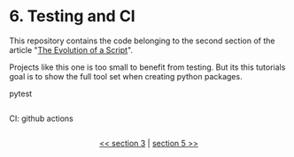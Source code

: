# 6. Testing and CI

This repository contains the code belonging to the second section of the article "[The Evolution of a Script](https://the-coding-lab.com/posts/the-evolution-of-a-script/)".

Projects like this one is too small to benefit from testing. But its this tutorials goal is to show the full tool set when creating python packages.

pytest

```python

```

CI: github actions

```bash

```

<div>
<p align="center"><a href="https://github.com/NiklasTiede/tinyHTTPie/tree/3-Argparse-Module"><< section 3</a> | <a href="https://github.com/NiklasTiede/tinyHTTPie/tree/5-Distributing-by-Setup-File">section 5 >></a> </p>
</div>
